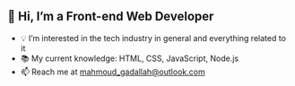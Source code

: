 ## 👋 Hi, I’m a Front-end Web Developer
- 💡 I’m interested in the tech industry in general and everything related to it
- 📚 My current knowledge: HTML, CSS, JavaScript, Node.js
- 📫 Reach me at mahmoud_gadallah@outlook.com


<!--- - 🌱 I’m currently learning ... --->
<!---
Aragorn-Elessar/Aragorn-Elessar is a ✨ special ✨ repository because its `README.md` (this file) appears on your GitHub profile.
You can click the Preview link to take a look at your changes.
--->
